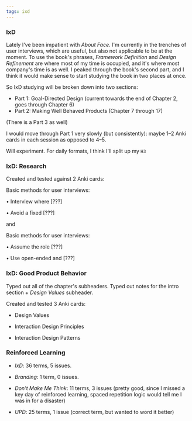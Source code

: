 ```yaml
---
tags: ixd
---
```


### IxD

Lately I've been impatient with *About Face*. I'm currently in the trenches of user interviews, which are useful, but also not applicable to be at the moment. To use the book's phrases, *Framework Definition* and *Design Refinement* are where most of my time is occupied, and it's where most company's time is as well. I peaked through the book's second part, and I think it would make sense to start studying the book in two places at once.

So IxD studying will be broken down into two sections:

* Part 1: Goal-Directed Design (current towards the end of Chapter 2, goes through Chapter 6)
* Part 2: Making Well Behaved Products (Chapter 7 through 17)

(There is a Part 3 as well)

I would move through Part 1 very slowly (but consistently): maybe 1–2 Anki cards in each session as opposed to 4–5.

Will experiment. For daily formats, I think I'll split up my `H3`

### IxD: Research

Created and tested against 2 Anki cards:

Basic methods for user interviews:

• Interview where [???]

• Avoid a fixed [???]

and

Basic methods for user interviews:

• Assume the role [???]

• Use open-ended and [???]

### IxD: Good Product Behavior

Typed out all of the chapter's subheaders. Typed out notes for the intro section + *Design Values* subheader.

Created and tested 3 Anki cards:

* Design Values

* Interaction Design Principles

* Interaction Design Patterns


### Reinforced Learning

* *IxD*: 36 terms, 5 issues.

* *Branding*: 1 term, 0 issues.

* *Don't Make Me Think*: 11 terms, 3 issues (pretty good, since I missed a key day of reinforced learning, spaced repetition logic would tell me I was in for a disaster)

* *UPD*: 25 terms, 1 issue (correct term, but wanted to word it better)
